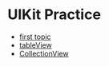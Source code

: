 # UIKit Practice

- [first topic]()
- [tableView]()
- [CollectionView]()

<!---->
<!--<img src="screenshots/0.png" width="50%">-->
<!--<img src="screenshots/1.png" width="50%">-->
<!--<img src="screenshots/2.png" width="50%">-->
<!--<img src="screenshots/3.png" width="50%">-->
